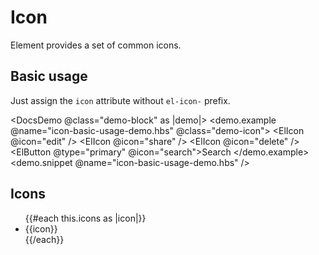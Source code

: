 <!-- markdownlint-disable MD033 -->

# Icon

Element provides a set of common icons.

## Basic usage

Just assign the `icon` attribute without `el-icon-` prefix.

<DocsDemo @class="demo-block" as |demo|>
    <demo.example @name="icon-basic-usage-demo.hbs" @class="demo-icon">
        <ElIcon @icon="edit" />
        <ElIcon @icon="share" />
        <ElIcon @icon="delete" />
        <ElButton @type="primary" @icon="search">Search</ElButton>
    </demo.example>
    <demo.snippet @name="icon-basic-usage-demo.hbs" />
</DocsDemo>

## Icons

<ul class="icon-list">
    {{#each this.icons as |icon|}}
    <li>
        <span>
            <ElIcon @icon={{icon}} />
            <span class="icon-name">{{icon}}</span>
        </span>
    </li>
    {{/each}}
</ul>
